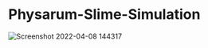 # Physarum-Slime-Simulation

![Screenshot 2022-04-08 144317](https://user-images.githubusercontent.com/59959821/162447996-9e8953b0-ac9d-444f-b3ec-f1b502d936bb.png)
